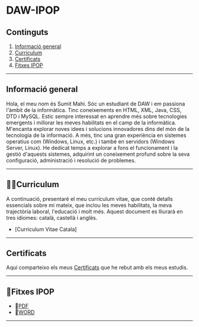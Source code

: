 # DAW-IPOP
## Continguts
  1. [Informació general](#informació-general)
  2. [Curriculum](#curriculum)
  3. [Certificats](#certificats)
  4. [Fitxes IPOP](#fitxes-IPOP)
     

***
## Informació general
Hola, el meu nom és Sumit Mahi. Sóc un estudiant de DAW i em passiona l'àmbit de la informàtica. Tinc coneixements en HTML, XML, Java, CSS, DTD i MySQL. Estic sempre interessat en aprendre més sobre tecnologies emergents i millorar les meves habilitats en el camp de la informàtica. M'encanta explorar noves idees i solucions innovadores dins del món de la tecnologia de la informació. A més, tinc una gran experiència en sistemes operatius com (Windows, Linux, etc.) i també en servidors (Windows Server, Linux). He dedicat temps a explorar a fons el funcionament i la gestió d'aquests sistemes, adquirint un coneixement profund sobre la seva configuració, administració i resolució de problemes.

***

## 👨‍💻Curriculum
A continuació, presentaré el meu currículum vitae, que conté detalls essencials sobre mi mateix, que inclou les meves habilitats, la meva trajectòria laboral, l'educació i molt més. Aquest document es lliurarà en tres idiomes: català, castellà i anglès.
* [Curriculum Vitae Catala] 
<!--  * [Curriculum Vitae Castella]
* [Curriculum Vitae Anglès] -->


***

## Certificats
Aquí comparteixo els meus [Certificats](https://github.com/mahisumit/DAW-IPOP/tree/main/Certificats) que he rebut amb els meus estudis.


***

## 📁Fitxes IPOP
  -  📄[PDF](https://github.com/mahisumit/DAW-IPOP/tree/main/FItxes%20IPOP/PDF)
  -  📄[WORD](https://github.com/mahisumit/DAW-IPOP/tree/main/FItxes%20IPOP/WORD)

***
